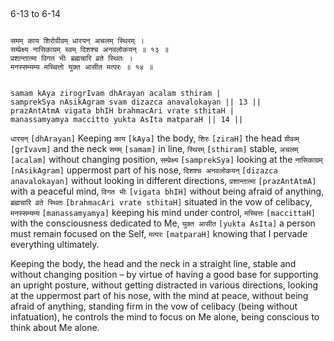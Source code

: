 ## <a name='_13-14'></a>
6-13 to 6-14


```shloka-sa

समम् काय शिरोग्रीवम् धारयन् अचलम् स्थिरम् ।
सम्प्रेक्ष्य नासिकाग्रम् स्वम् दिशश्च अनवलोकयन् ॥ १३ ॥
प्रशान्तात्मा विगत भीः ब्रह्मचारि व्रते स्थितः ।
मनस्सम्यम्य मच्चित्तो युक्त आसीत मत्परः ॥ १४ ॥

```
```shloka-sa-hk

samam kAya zirogrIvam dhArayan acalam sthiram |
samprekSya nAsikAgram svam dizazca anavalokayan || 13 ||
prazAntAtmA vigata bhIH brahmacAri vrate sthitaH |
manassamyamya maccitto yukta AsIta matparaH || 14 ||

```
`धारयन्` `[dhArayan]` Keeping `काय` `[kAya]` the body, `शिरः` `[ziraH]` the head `ग्रीवव्म्` `[grIvavm]` and the neck `समम्` `[samam]` in line, `स्थिरम्` `[sthiram]` stable, `अचलम्` `[acalam]` without changing position, `सम्प्रेक्ष्य` `[samprekSya]` looking at the `नासिकाग्रम्` `[nAsikAgram]` uppermost part of his nose, `दिशश्च अनवलोकयन्` `[dizazca anavalokayan]` without looking in different directions, `प्रशान्तात्मा` `[prazAntAtmA]` with a peaceful mind, `विगत भीः` `[vigata bhIH]` without being afraid of anything, `ब्रह्मचारि व्रते स्थितः` `[brahmacAri vrate sthitaH]` situated in the vow of celibacy, `मनस्सम्यम्य` `[manassamyamya]` keeping his mind under control, `मच्चित्तः` `[maccittaH]` with the consciousness dedicated to Me, `युक्त आसीत` `[yukta AsIta]` a person must remain focused on the Self, `मत्परः` `[matparaH]` knowing that I pervade everything ultimately.

Keeping the body, the head and the neck in a straight line, stable and without changing position – by virtue of having a good base for supporting an upright posture, without getting distracted in various directions, looking at the uppermost part of his nose, with the mind at peace, without being afraid of anything, standing firm in the vow of celibacy (being without infatuation), he controls the mind to focus on Me alone, being conscious to think about Me alone.


